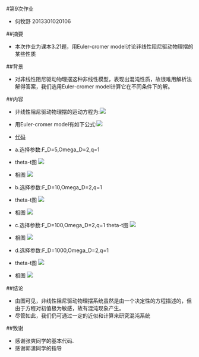#第9次作业
- 何牧野 2013301020106

##摘要
- 本次作业为课本3.21题，用Euler-cromer model讨论非线性阻尼驱动物理摆的某些性质

##背景
- 对非线性阻尼驱动物理摆这种非线性模型，表现出混沌性质，故很难用解析法解得答案，我们选用Euler-cromer     model计算它在不同条件下的解。

##内容
- 非线性阻尼驱动物理摆的运动方程为:![](https://github.com/axbzsf/computationalphysics_N2013301020106/blob/master/homework91.png)
- 用Euler-cromer model有如下公式:![](https://github.com/axbzsf/computationalphysics_N2013301020106/blob/master/homework92.png)

- [代码](https://github.com/axbzsf/computationalphysics_N2013301020106/blob/master/homework9.py)
- a.选择参数:F_D=5,Omega_D=2,q=1
- theta-t图
  ![](https://github.com/axbzsf/computationalphysics_N2013301020106/blob/master/homework9a1.png)
- 相图
  ![](https://github.com/axbzsf/computationalphysics_N2013301020106/blob/master/homework9a2.png)
- b.选择参数:F_D=10,Omega_D=2,q=1
- theta-t图
  ![](https://github.com/axbzsf/computationalphysics_N2013301020106/blob/master/homework9b1.png)
- 相图
  ![](https://github.com/axbzsf/computationalphysics_N2013301020106/blob/master/homework9b2.png)
- c.选择参数:F_D=100,Omega_D=2,q=1
  theta-t图
  ![](https://github.com/axbzsf/computationalphysics_N2013301020106/blob/master/homework9c1.png)
- 相图
  ![](https://github.com/axbzsf/computationalphysics_N2013301020106/blob/master/homework9c2.png)
- d.选择参数:F_D=1000,Omega_D=2,q=1
- theta-t图
  ![](https://github.com/axbzsf/computationalphysics_N2013301020106/blob/master/homework9d1.png)
- 相图
  ![](https://github.com/axbzsf/computationalphysics_N2013301020106/blob/master/homework9d2.png)
    
##结论
- 由图可见，非线性阻尼驱动物理摆系统虽然是由一个决定性的方程描述的，但由于方程对初值极为敏感，故有混沌现象产生。
- 尽管如此，我们仍可通过一定的近似和计算来研究混沌系统

##致谢
- 感谢张爽同学的基本代码.
- 感谢郭潇同学的指导


